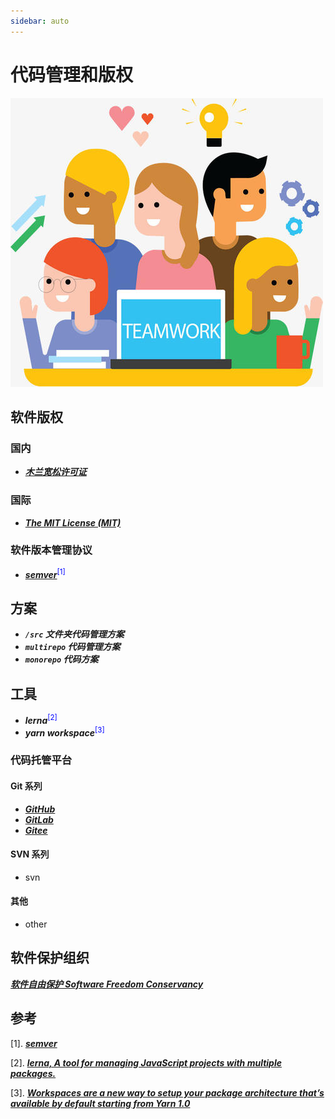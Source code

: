 ```yaml
---
sidebar: auto
---
```

# 代码管理和版权

<img src="./.vuepress/public/manage.jpg" class="img"></img>

## 软件版权

### 国内

- [***木兰宽松许可证***](https://license.coscl.org.cn/index.html)

### 国际

- [***The MIT License (MIT)***](https://opensource.org/licenses/MIT)

### 软件版本管理协议

- [***semver***](https://semver.org/)<sup style="color: blue">[1]</sup>

## 方案

- ***`/src` 文件夹代码管理方案***
- ***`multirepo` 代码管理方案***
- ***`monorepo` 代码方案***

## 工具

- ***lerna***<sup style="color: blue">[2]</sup>
- ***yarn workspace***<sup style="color: blue">[3]</sup>

### 代码托管平台

#### **Git 系列**

- [***GitHub***](https://github.com/)
- [***GitLab***](https://gitlab.com/)
- [***Gitee***](https://gitee.com/)

#### **SVN 系列**

- svn

#### **其他**

- other

## 软件保护组织

[***软件自由保护 Software Freedom Conservancy***](https://sfconservancy.org/)

## 参考

[1]. [***semver***](https://semver.org/)

[2]. [***lerna, A tool for managing JavaScript projects with multiple packages.***](https://lerna.js.org/)

[3]. [***Workspaces are a new way to setup your package architecture that’s available by default starting from Yarn 1.0***](https://www.yarnpkg.com/en/docs/workspaces)
